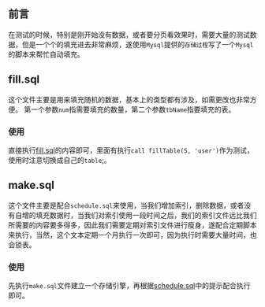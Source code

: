 ## 前言
在测试的时候，特别是刚开始没有数据，或者要分页看效果时，需要大量的测试数据，但是一个个的填充进去非常麻烦，遂使用`Mysql`提供的`存储过程`写了一个`Mysql`的脚本来帮忙自动填充。

## fill.sql 
这个文件主要是用来填充随机的数据，基本上的类型都有涉及，如需更改也非常方便。
第一个参数`num`指需要填充的数量，第二个参数`tbName`指要填充的表。

### 使用
直接执行[fill.sql](/fill.sql)的内容即可，里面有执行`call fillTable(5, 'user')`作为测试，使用时注意切换成自己的`table`;。

## make.sql 
这个文件主要是配合`schedule.sql`来使用，当我们增加索引，删除数据，或者没有自增的填充数据时，当我们对索引使用一段时间之后，我们的索引文件远比我们所需要的内容要多得多，因此我们需要定期对索引文件进行瘦身，遂配合定期脚本来执行，当然，这个文本定期一个月执行一次即可，因为执行时需要大量时间，也会锁表。

### 使用
先执行`make.sql`文件建立一个存储引擎，再根据[schedule.sql](/schedule.sql)中的提示配合执行即可。